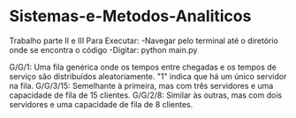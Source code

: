 # Sistemas-e-Metodos-Analiticos
Trabalho parte II e III
Para Executar: 
-Navegar pelo terminal até o diretório onde se encontra o código
-Digitar:
python main.py

G/G/1: Uma fila genérica onde os tempos entre chegadas e os tempos de serviço são distribuídos aleatoriamente. "1" indica que há um único servidor na fila.
G/G/3/15: Semelhante à primeira, mas com três servidores e uma capacidade de fila de 15 clientes.
G/G/2/8: Similar às outras, mas com dois servidores e uma capacidade de fila de 8 clientes.